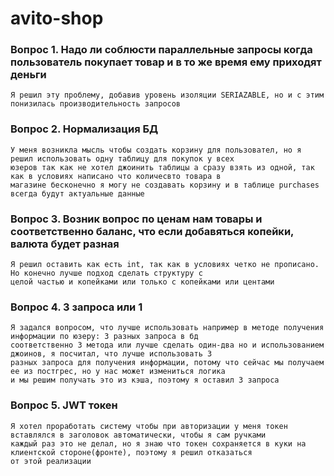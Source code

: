 # avito-shop

### Вопрос 1. Надо ли соблюсти параллельные запросы когда пользователь покупает товар и в то же время ему приходят деньги
    Я решил эту проблему, добавив уровень изоляции SERIAZABLE, но и с этим понизилась производительность запросов
### Вопрос 2. Нормализация БД
    У меня возникла мысль чтобы создать корзину для пользовател, но я решил использовать одну таблицу для покупок у всех
    юзеров так как не хотел джоинить таблицы а сразу взять из одной, так как в условиях написано что количесвто товара в 
    магазине бесконечно я могу не создавать корзину и в таблице purchases всегда будут актуальные данные
### Вопрос 3. Возник вопрос по ценам нам товары и соответственно баланс, что если добавяться копейки, валюта будет разная
    Я решил оставить как есть int, так как в условиях четко не прописано. Но конечно лучше подход сделать структуру с
    целой частью и копейками или только с копейками или центами
### Вопрос 4. 3 запроса или 1 
    Я задался вопросом, что лучше использовать например в методе получения информации по юзеру: 3 разных запроса в бд
    соответственно 3 метода или лучше сделать один-два но и использованием джоинов, я посчитал, что лучше использовать 3
    разных запроса для получения информации, потому что сейчас мы получаем ее из постгрес, но у нас может измениться логика
    и мы решим получать это из кэша, поэтому я оставил 3 запроса
### Вопрос 5. JWT токен
    Я хотел проработать систему чтобы при авторизации у меня токен вставлялся в заголовок автоматически, чтобы я сам ручками
    каждый раз это не делал, но я знаю что токен сохраняется в куки на клиентской стороне(фронте), поэтому я решил отказаться
    от этой реализации
